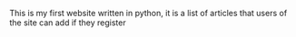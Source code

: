 This is my first website written in python, it is a list of articles that users of the site can add if they register
